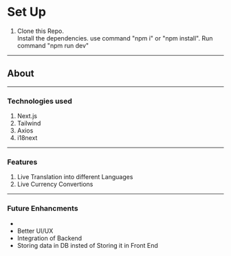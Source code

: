 <h1>Set Up</h1>
<ol>
  <li>
      Clone this Repo.
  </li>
      Install the dependencies. use command "npm i" or "npm install".
  </li>
      Run command "npm run dev"
  </li>
</ol>

<hr/>

<h2>About</h2>
<hr/>
<h3>Technologies used</h3>
<ol>
  <li>Next.js</li>
  <li>Tailwind</li>
  <li>Axios</li>
  <li>i18next</li>
</ol>
<hr/>
<h3>Features</h3>
<ol>
  <li>Live Translation into different Languages</li>
  <li>Live Currency Convertions</li>
</ol>

<hr />
<h3>Future Enhancments</h3>
<ul>
  <li>
    <li>Better UI/UX</li>
  <li>Integration of Backend</li>
  <li>Storing data in DB insted of Storing it in Front End</li>
  </li>
</ul>

